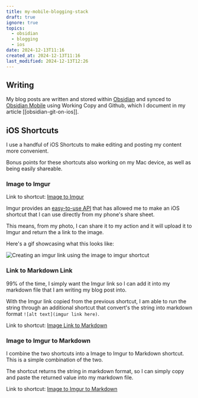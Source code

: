 ```yaml
---
title: my-mobile-blogging-stack
draft: true
ignore: true
topics:
  - obsidian
  - blogging
  - ios
date: 2024-12-13T11:16
created_at: 2024-12-13T11:16
last_modified: 2024-12-13T12:26
---
```


## Writing

My blog posts are written and stored within [Obsidian](https://obsidian.md/) and synced to [Obsidian Mobile](https://obsidian.md/mobile) using Working Copy and Github, which I document in my article [[obsidian-git-on-ios]].

## iOS Shortcuts

I use a handful of iOS Shortcuts to make editing and posting my content more convenient. 

Bonus points for these shortcuts also working on my Mac device, as well as being easily shareable.

### Image to Imgur

Link to shortcut: [Image to Imgur](https://www.icloud.com/shortcuts/29967716bf954cdaa81a5f66d9b1aaa3)

Imgur provides an [easy-to-use API](https://apidocs.imgur.com/) that has allowed me to make an iOS shortcut that I can use directly from my phone's share sheet. 

This means, from my photo, I can share it to my action and it will upload it to Imgur and return the a link to the image.

Here's a gif showcasing what this looks like:

![Creating an imgur link using the image to imgur shortcut](https://i.imgur.com/d4UHkEr.gif)

### Link to Markdown Link

99% of the time, I simply want the Imgur link so I can add it into my markdown file that I am writing my blog post into.

With the Imgur link copied from the previous shortcut, I am able to run the string through an additional shortcut that convert's the string into markdown format `![alt text](imgur link here)`.

Link to shortcut: [Image Link to Markdown](https://www.icloud.com/shortcuts/009b724a598a4931a3abdee49dd31f61)

### Image to Imgur to Markdown

I combine the two shortcuts into a Image to Imgur to Markdown shortcut. This is a simple combination of the two.

The shortcut returns the string in markdown format, so I can simply copy and paste the returned value into my markdown file.

Link to shortcut: [Image to Imgur to Markdown](https://www.icloud.com/shortcuts/ac1a413814244e48a191ad5c3aab4dd1)


